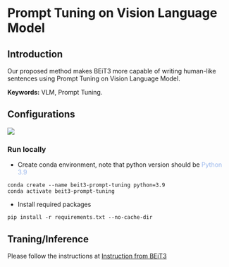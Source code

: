 # Prompt Tuning on Vision Language Model

## Introduction
Our proposed method makes BEiT3 more capable of writing human-like sentences using Prompt Tuning on Vision Language Model.

**Keywords:** VLM, Prompt Tuning.

## Configurations

<p align="left">
 <a href=""><img src="https://img.shields.io/badge/python-3.9-aff.svg"></a>
</p>

### Run locally
- Create conda environment, note that python version should be <span style="color:#9BB8ED;">Python 3.9</span>
```
conda create --name beit3-prompt-tuning python=3.9
conda activate beit3-prompt-tuning
```

- Install required packages

```
pip install -r requirements.txt --no-cache-dir
```

## Traning/Inference
Please follow the instructions at [Instruction from BEiT3](./get_started_for_captioning.md)